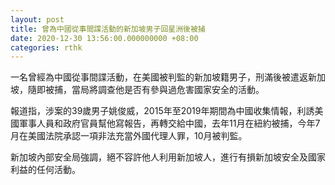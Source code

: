 ```yaml
---
layout: post
title: 曾為中國從事間諜活動的新加坡男子回星洲後被捕
date: 2020-12-30 13:56:00.000000000 +08:00
categories: rthk
---
```


一名曾經為中國從事間諜活動，在美國被判監的新加坡籍男子，刑滿後被遣返新加坡，隨即被捕，當局將調查他是否有參與過危害國家安全的活動。

報道指，涉案的39歲男子姚俊威，2015年至2019年期間為中國收集情報，利誘美國軍事人員和政府官員幫他寫報告，再轉交給中國，去年11月在紐約被捕，今年7月在美國法院承認一項非法充當外國代理人罪，10月被判監。

新加坡內部安全局強調，絕不容許他人利用新加坡人，進行有損新加坡安全及國家利益的任何活動。
